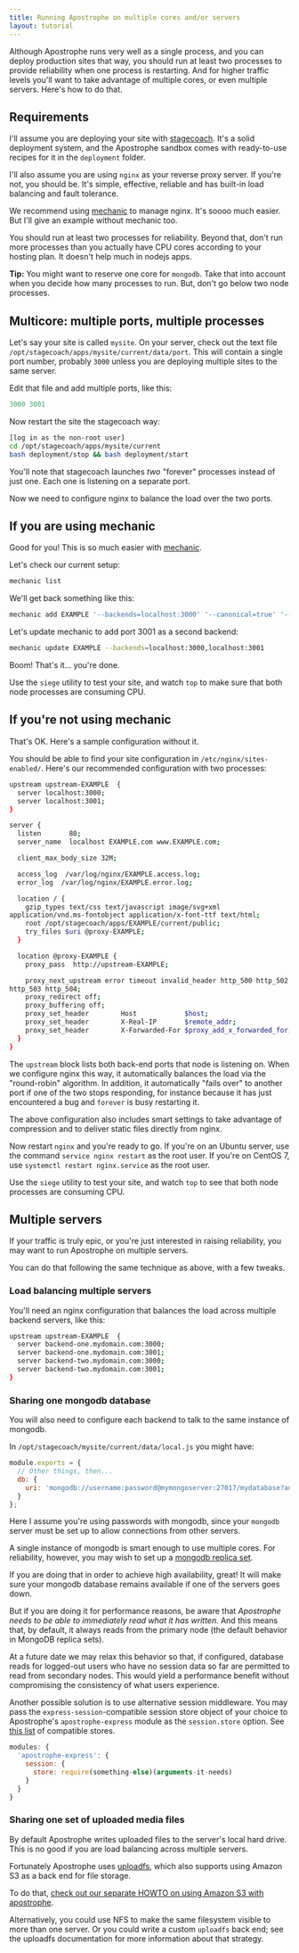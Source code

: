 ```yaml
---
title: Running Apostrophe on multiple cores and/or servers
layout: tutorial
---
```


Although Apostrophe runs very well as a single process, and you can deploy production sites that way, you should run at least two processes to provide reliability when one process is restarting. And for higher traffic levels you'll want to take advantage of multiple cores, or even multiple servers. Here's how to do that.

## Requirements

I'll assume you are deploying your site with [stagecoach](https://github.com/punkave/stagecoach). It's a solid deployment system, and the Apostrophe sandbox comes with ready-to-use recipes for it in the `deployment` folder.

I'll also assume you are using `nginx` as your reverse proxy server. If you're not, you should be. It's simple, effective, reliable and has built-in load balancing and fault tolerance.

We recommend using [mechanic](http://npmjs.org/mechanic) to manage nginx. It's soooo much easier. But I'll give an example without mechanic too.

You should run at least two processes for reliability. Beyond that, don't run more processes than you actually have CPU cores according to your hosting plan. It doesn't help much in nodejs apps.

**Tip:** You might want to reserve one core for `mongodb`. Take that into account when you decide how many processes to run. But, don't go below two node processes.

## Multicore: multiple ports, multiple processes

Let's say your site is called `mysite`. On your server, check out the text file  `/opt/stagecoach/apps/mysite/current/data/port`. This will contain a single port number, probably `3000` unless you are deploying multiple sites to the same server.

Edit that file and add multiple ports, like this:

```javascript
3000 3001
```

Now restart the site the stagecoach way:

```bash
[log in as the non-root user]
cd /opt/stagecoach/apps/mysite/current
bash deployment/stop && bash deployment/start
```

You'll note that stagecoach launches *two* "forever" processes instead of just one. Each one is listening on a separate port.

Now we need to configure nginx to balance the load over the two ports.

## If you are using mechanic

Good for you! This is so much easier with [mechanic](https://npmjs.org/mechanic).

Let's check our current setup:

```bash
mechanic list
```

We'll get back something like this:

```bash
mechanic add EXAMPLE '--backends=localhost:3000' '--canonical=true' '--host=www.EXAMPLE.com' '--static=/opt/stagecoach/apps/EXAMPLE/current/public/' '--default=true'
```

Let's update mechanic to add port 3001 as a second backend:

```bash
mechanic update EXAMPLE --backends=localhost:3000,localhost:3001
```

Boom! That's it... you're done.

Use the `siege` utility to test your site, and watch `top` to make sure that both node processes are consuming CPU.

## If you're not using mechanic

That's OK. Here's a sample configuration without it.

You should be able to find your site configuration in ```/etc/nginx/sites-enabled/```. Here's our recommended configuration with two processes:

```bash
upstream upstream-EXAMPLE  {
  server localhost:3000;
  server localhost:3001;
}

server {
  listen       80;
  server_name  localhost EXAMPLE.com www.EXAMPLE.com;

  client_max_body_size 32M;

  access_log  /var/log/nginx/EXAMPLE.access.log;
  error_log  /var/log/nginx/EXAMPLE.error.log;

  location / {
    gzip_types text/css text/javascript image/svg+xml
application/vnd.ms-fontobject application/x-font-ttf text/html;
    root /opt/stagecoach/apps/EXAMPLE/current/public;
    try_files $uri @proxy-EXAMPLE;
  }

  location @proxy-EXAMPLE {
    proxy_pass  http://upstream-EXAMPLE;

    proxy_next_upstream error timeout invalid_header http_500 http_502
http_503 http_504;
    proxy_redirect off;
    proxy_buffering off;
    proxy_set_header        Host            $host;
    proxy_set_header        X-Real-IP       $remote_addr;
    proxy_set_header        X-Forwarded-For $proxy_add_x_forwarded_for;
  }
}
```

The `upstream` block lists both back-end ports that node is listening on. When we configure nginx this way, it automatically balances the load via the "round-robin" algorithm. In addition, it automatically "fails over" to another port if one of the two stops responding, for instance because it has just encountered a bug and `forever` is busy restarting it.

The above configuration also includes smart settings to take advantage of compression and to deliver static files directly from nginx.

Now restart `nginx` and you're ready to go. If you're on an Ubuntu server, use the command ```service nginx restart``` as the root user. If you're on CentOS 7, use ```systemctl restart nginx.service``` as the root user.

Use the `siege` utility to test your site, and watch `top` to see that both node processes are consuming CPU.

## Multiple servers

If your traffic is truly epic, or you're just interested in raising reliability, you may want to run Apostrophe on multiple servers.

You can do that following the same technique as above, with a few tweaks.

### Load balancing multiple servers

You'll need an nginx configuration that balances the load across multiple backend servers, like this:

```bash
upstream upstream-EXAMPLE  {
  server backend-one.mydomain.com:3000;
  server backend-one.mydomain.com:3001;
  server backend-two.mydomain.com:3000;
  server backend-two.mydomain.com:3001;
}
```

### Sharing one mongodb database

You will also need to configure each backend to talk to the same instance of mongodb.

In `/opt/stagecoach/mysite/current/data/local.js` you might have:

```javascript
module.exports = {
  // Other things, then...
  db: {
    uri: 'mongodb://username:password@mymongoserver:27017/mydatabase?authSource=admin'
  }
};
```

Here I assume you're using passwords with mongodb, since your `mongodb` server must be set up to allow connections from other servers.

A single instance of mongodb is smart enough to use multiple cores. For reliability, however, you may wish to set up a [mongodb replica set](replica-set.html).

If you are doing that in order to achieve high availability, great! It will make sure your mongodb database remains available if one of the servers goes down.

But if you are doing it for performance reasons, be aware that *Apostrophe needs to be able to immediately read what it has written.* And this means that, by default, it always reads from the primary node (the default behavior in MongoDB replica sets).

At a future date we may relax this behavior so that, if configured, database reads for logged-out users who have no session data so far are permitted to read from secondary nodes. This would yield a performance benefit without compromising the consistency of what users experience.

Another possible solution is to use alternative session middleware. You may pass the `express-session`-compatible session store object of your choice to Apostrophe's `apostrophe-express` module as the `session.store` option. See [this list](https://www.npmjs.com/package/express-session#compatible-session-stores) of compatible stores.

```javascript
modules: {
  'apostrophe-express': {
    session: {
      store: require(something-else)(arguments-it-needs)
    }
  }
}
```


### Sharing one set of uploaded media files

By default Apostrophe writes uploaded files to the server's local hard drive. This is no good if you are load balancing across multiple servers.

Fortunately Apostrophe uses [uploadfs](https://github.com/punkave/uploadfs), which also supports using Amazon S3 as a back end for file storage.

To do that, [check out our separate HOWTO on using Amazon S3 with apostrophe](storing-images-and-files-in-amazon-s3.html).

Alternatively, you could use NFS to make the same filesystem visible to more than one server. Or you could write a custom `uploadfs` back end; see the uploadfs documentation for more information about that strategy.
